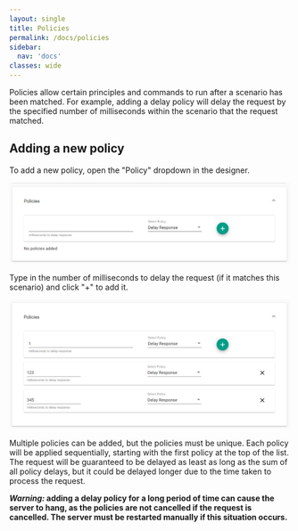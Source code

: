 ```yaml
---
layout: single
title: Policies
permalink: /docs/policies
sidebar:
  nav: 'docs'
classes: wide
---
```


Policies allow certain principles and commands to run after a scenario has been matched. For example, adding a delay policy will delay the request by the specified number of milliseconds within the scenario that the request matched.

## Adding a new policy

To add a new policy, open the "Policy" dropdown in the designer.

![Policy Empty](../../../assets/images/request-match-rules/policy_empty.png)

Type in the number of milliseconds to delay the request (if it matches this scenario) and click "+" to add it.

![Policy Filled](../../../assets/images/request-match-rules/policy_filled.png)

Multiple policies can be added, but the policies must be unique. Each policy will be applied sequentially, starting with the first policy at the top of the list. The request will be guaranteed to be delayed as least as long as the sum of all policy delays, but it could be delayed longer due to the time taken to process the request.

**_Warning:_ adding a delay policy for a long period of time can cause the server to hang, as the policies are not cancelled if the request is cancelled. The server must be restarted manually if this situation occurs.**
